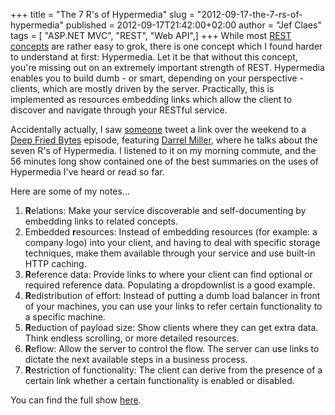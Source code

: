+++
title = "The 7 R's of Hypermedia"
slug = "2012-09-17-the-7-rs-of-hypermedia"
published = 2012-09-17T21:42:00+02:00
author = "Jef Claes"
tags = [ "ASP.NET MVC", "REST", "Web API",]
+++
While most [REST
concepts](http://www.jefclaes.be/2012/09/slides-and-code-from-my-tunisia-rest.html)
are rather easy to grok, there is one concept which I found harder to
understand at first: Hypermedia. Let it be that without this concept,
you're missing out on an extremely important strength of REST.
Hypermedia enables you to build dumb - or smart, depending on your
perspective - clients, which are mostly driven by the server.
Practically, this is implemented as resources embedding links which
allow the client to discover and navigate through your RESTful
service.  
  
Accidentally actually, I saw [someone](https://twitter.com/tourismgeek)
tweet a link over the weekend to a [Deep Fried
Bytes](http://deepfriedbytes.com/) episode, featuring [Darrel
Miller](http://www.bizcoder.com/), where he talks about the seven R's of
Hypermedia. I listened to it on my morning commute, and the 56 minutes
long show contained one of the best summaries on the uses of Hypermedia
I've heard or read so far.  
  
Here are some of my notes...  

1.  **R**elations: Make your service discoverable and self-documenting
    by embedding links to related concepts.
2.  Embedded **r**esources: Instead of embedding resources (for example:
    a company logo) into your client, and having to deal with specific
    storage techniques, make them available through your service and use
    built-in HTTP caching.
3.  **R**eference data: Provide links to where your client can find
    optional or required reference data. Populating a dropdownlist is a
    good example. 
4.  **R**edistribution of effort: Instead of putting a dumb load
    balancer in front of your machines, you can use your links to refer
    certain functionality to a specific machine.
5.  **R**eduction of payload size: Show clients where they can get extra
    data. Think endless scrolling, or more detailed resources.
6.  **R**eflow: Allow the server to control the flow. The server can use
    links to dictate the next available steps in a business process. 
7.  **R**estriction of functionality: The client can derive from the
    presence of a certain link whether a certain functionality is
    enabled or disabled.

You can find the full show
[here](http://deepfriedbytes.com/podcast/episode-90-going-through-the-7-r-rsquo-s-of-hypermedia-with-darrel-miller/).
